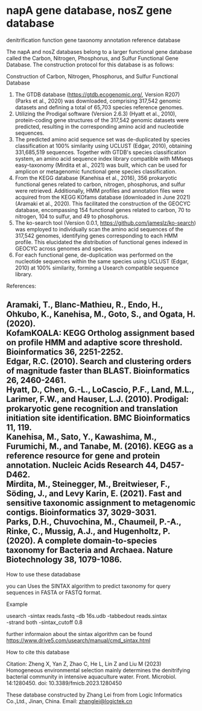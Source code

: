 # napA gene database, nosZ gene database
denitrification function gene taxonomy annotation reference database

The napA and nosZ databases belong to a larger functional gene database called the Carbon, Nitrogen, Phosphorus, and Sulfur Functional Gene Database. The construction protocol for this database is as follows:

Construction of Carbon, Nitrogen, Phosphorus, and Sulfur Functional Database

1. The GTDB database (https://gtdb.ecogenomic.org/, Version R207) (Parks et al., 2020) was downloaded, comprising 317,542 genomic datasets and defining a total of 65,703 species reference genomes.
2. Utilizing the Prodigal software (Version 2.6.3) (Hyatt et al., 2010), protein-coding gene structures of the 317,542 genomic datasets were predicted, resulting in the corresponding amino acid and nucleotide sequences.
3. The predicted amino acid sequence set was de-duplicated by species classification at 100% similarity using UCLUST (Edgar, 2010), obtaining 331,685,519 sequences. Together with GTDB's species classification system, an amino acid sequence index library compatible with MMseqs easy-taxonomy (Mirdita et al., 2021) was built, which can be used for amplicon or metagenomic functional gene species classification.
4. From the KEGG database (Kanehisa et al., 2016), 356 prokaryotic functional genes related to carbon, nitrogen, phosphorus, and sulfur were retrieved. Additionally, HMM profiles and annotation files were acquired from the KEGG KOfams database (downloaded in June 2021) (Aramaki et al., 2020). This facilitated the construction of the GEOCYC database, encompassing 154 functional genes related to carbon, 70 to nitrogen, 104 to sulfur, and 49 to phosphorus.
5. The ko-search tool (Version 0.0.1, https://github.com/jameslz/ko-search) was employed to individually scan the amino acid sequences of the 317,542 genomes, identifying genes corresponding to each HMM profile. This elucidated the distribution of functional genes indexed in GEOCYC across genomes and species.
6. For each functional gene, de-duplication was performed on the nucleotide sequences within the same species using UCLUST (Edgar, 2010) at 100% similarity, forming a Usearch compatible sequence library.
   
References:

Aramaki, T., Blanc-Mathieu, R., Endo, H., Ohkubo, K., Kanehisa, M., Goto, S., and Ogata, H. (2020).    
KofamKOALA: KEGG Ortholog assignment based on profile HMM and adaptive score threshold. Bioinformatics 36, 2251-2252.    
Edgar, R.C. (2010). Search and clustering orders of magnitude faster than BLAST. Bioinformatics 26, 2460-2461.    
Hyatt, D., Chen, G.-L., LoCascio, P.F., Land, M.L., Larimer, F.W., and Hauser, L.J. (2010). Prodigal: prokaryotic gene recognition and translation initiation site identification. BMC Bioinformatics 11, 119.   
Kanehisa, M., Sato, Y., Kawashima, M., Furumichi, M., and Tanabe, M. (2016). KEGG as a reference resource for gene and protein annotation. Nucleic Acids Research 44, D457-D462.   
Mirdita, M., Steinegger, M., Breitwieser, F., Söding, J., and Levy Karin, E. (2021). Fast and sensitive taxonomic assignment to metagenomic contigs. Bioinformatics 37, 3029-3031.   
Parks, D.H., Chuvochina, M., Chaumeil, P.-A., Rinke, C., Mussig, A.J., and Hugenholtz, P. (2020). A complete domain-to-species taxonomy for Bacteria and Archaea. Nature Biotechnology 38, 1079-1086.    
-----------------------------------------------------------------------------------------------------------------------------------------------------------------------------------------------



How to use these datadabase

you can Uses the SINTAX algorithm to predict taxonomy for query sequences  in FASTA or FASTQ format.

Example

usearch -sintax reads.fastq -db 16s.udb -tabbedout reads.sintax \
  -strand both -sintax_cutoff 0.8

  further informaion about the sintax algorithm can be found https://www.drive5.com/usearch/manual/cmd_sintax.html



How to cite this database

Citation: Zheng X, Yan Z, Zhao C, He L, Lin Z and Liu M (2023) Homogeneous environmental selection mainly determines the denitrifying bacterial community in intensive aquaculture water. Front. Microbiol. 14:1280450. doi: 10.3389/fmicb.2023.1280450


These database constructed by Zhang Lei from from Logic Informatics Co.,Ltd., Jinan, China. Email: zhanglei@logictek.cn

  
